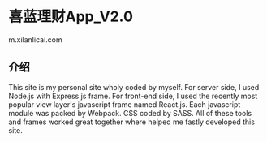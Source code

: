 # 喜蓝理财App_V2.0
m.xilanlicai.com
## 介绍
This site is my personal site wholy coded by myself. For server side, I used Node.js with Express.js frame. For front-end side, I used the recently most popular view layer's javascript frame named React.js. Each javascript module was packed by Webpack. CSS coded by SASS. All of these tools and frames worked great together where helped me fastly developed this site.